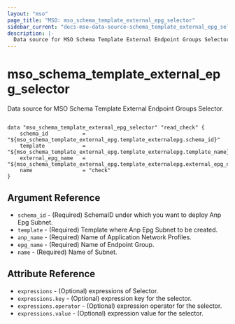 ```yaml
---
layout: "mso"
page_title: "MSO: mso_schema_template_external_epg_selector"
sidebar_current: "docs-mso-data-source-schema_template_external_epg_selector"
description: |-
  Data source for MSO Schema Template External Endpoint Groups Selector.
---
```


# mso_schema_template_external_epg_selector #

Data source for MSO Schema Template External Endpoint Groups Selector.

```hcl

data "mso_schema_template_external_epg_selector" "read_check" {
    schema_id           = "${mso_schema_template_external_epg.template_externalepg.schema_id}"
    template            = "${mso_schema_template_external_epg.template_externalepg.template_name}"
    external_epg_name   = "${mso_schema_template_external_epg.template_externalepg.external_epg_name}"
    name                = "check"
}

```

## Argument Reference ##

* `schema_id` - (Required) SchemaID under which you want to deploy Anp Epg Subnet.
* `template` - (Required) Template where Anp Epg Subnet to be created.
* `anp_name` - (Required) Name of Application Network Profiles.
* `epg_name` - (Required) Name of Endpoint Group.
* `name` - (Required) Name of Subnet.

## Attribute Reference ##

* `expressions` - (Optional) expressions of Selector.
* `expressions.key` - (Optional) expression key for the selector.
* `expressions.operator` - (Optional) expression operator for the selector.
* `expressions.value` - (Optional) expression value for the selector.